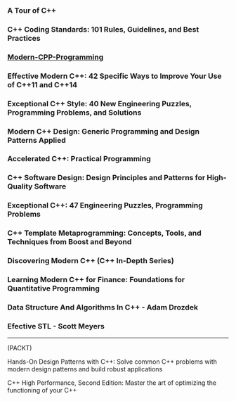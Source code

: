 ### A Tour of C++

### C++ Coding Standards: 101 Rules, Guidelines, and Best Practices

### [Modern-CPP-Programming](https://federico-busato.github.io/Modern-CPP-Programming/)

### Effective Modern C++: 42 Specific Ways to Improve Your Use of C++11 and C++14

### Exceptional C++ Style: 40 New Engineering Puzzles, Programming Problems, and Solutions

### Modern C++ Design: Generic Programming and Design Patterns Applied

### Accelerated C++: Practical Programming

### C++ Software Design: Design Principles and Patterns for High-Quality Software 

### Exceptional C++: 47 Engineering Puzzles, Programming Problems

### C++ Template Metaprogramming: Concepts, Tools, and Techniques from Boost and Beyond

### Discovering Modern C++ (C++ In-Depth Series)

### Learning Modern C++ for Finance: Foundations for Quantitative Programming

### Data Structure And Algorithms In C++ - Adam Drozdek

### Efective STL - Scott Meyers 

____
(PACKT)

Hands-On Design Patterns with C++: Solve common C++ problems with modern design patterns and build robust applications

C++ High Performance, Second Edition: Master the art of optimizing the functioning of your C++ 



